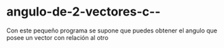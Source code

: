 # angulo-de-2-vectores-c--
Con este pequeño programa se supone que puedes obtener el angulo que posee un vector con relación al otro
